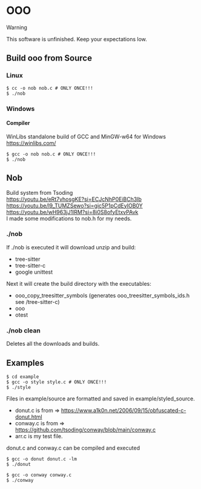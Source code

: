 # OOO

> [!WARNING]
> This software is unfinished. Keep your expectations low.

## Build ooo from Source

### Linux

```console
$ cc -o nob nob.c # ONLY ONCE!!!
$ ./nob
```

### Windows 

#### Compiler
WinLibs standalone build of GCC and MinGW-w64 for Windows\
https://winlibs.com/

```console
$ gcc -o nob nob.c # ONLY ONCE!!!
$ ./nob
```

## Nob
Build system from Tsoding\
https://youtu.be/eRt7vhosgKE?si=ECJcNhP0EiBCh3Ib \
https://youtu.be/l9_TUMZSewo?si=gic5P1pCdEyIOB0Y \
https://youtu.be/wH963jJ1lRM?si=8i0S8ofyEtxvPAvk \
I made some modifications to nob.h for my needs.

### ./nob
If ./nob is executed it will download unzip and build:
- tree-sitter 
- tree-sitter-c 
- google unittest 

Next it will create the build directory with the executables:
+ ooo_copy_treesitter_symbols (generates ooo_treesitter_symbols_ids.h see /tree-sitter-c)
+ ooo
+ otest

### ./nob clean
Deletes all the downloads and builds.


## Examples

```console
$ cd example
$ gcc -o style style.c # ONLY ONCE!!!
$ ./style
```

Files in example/source are formatted and saved in example/styled_source.
- donut.c is from => https://www.a1k0n.net/2006/09/15/obfuscated-c-donut.html
- conway.c is from => https://github.com/tsoding/conway/blob/main/conway.c
- arr.c is my test file.

donut.c and conway.c can be compiled and executed
```console
$ gcc -o donut donut.c -lm
$ ./donut
```
```console
$ gcc -o conway conway.c
$ ./conway
```



